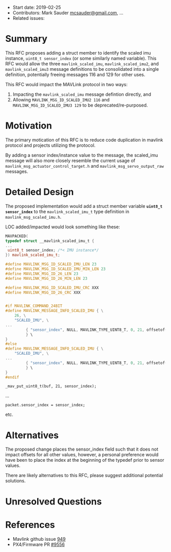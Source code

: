   * Start date: 2019-02-25
  * Contributors: Mark Sauder <mcsauder@gmail.com>, ...
  * Related issues: 
  
# Summary

This RFC proposes adding a struct member to identify the scaled imu instance, `uint8_t sensor_index` (or some similarly named variable).  This RFC would allow the three `mavlink_scaled_imu`, `mavlink_scaled_imu2`, and `mavlink_scaled_imu3` message definitions to be consolidated into a single definition, potentially freeing messages 116 and 129 for other uses.

This RFC would impact the MAVLink protocol in two ways:
  1) Impacting the `mavlink_scaled_imu` message defintion directly, and
  2) Allowing `MAVLINK_MSG_ID_SCALED_IMU2 116` and `MAVLINK_MSG_ID_SCALED_IMU3 129` to be deprecated/re-purposed.
  
# Motivation

The primary motication of this RFC is to reduce code duplication in mavlink protocol and projects utilizing the protocol.

By adding a sensor index/instance value to the message, the scaled_imu message will also more closely resemble the current usage of `mavlink_msg_actuator_control_target.h` and `mavlink_msg_servo_output_raw` messages.

# Detailed Design

The proposed implementation would add a struct member variable **`uint8_t sensor_index`** to the `mavlink_scaled_imu_t` type definition in `mavlink_msg_scaled_imu.h`.

LOC added/impacted would look something like these:

```c++ hl_lines=3
MAVPACKED(
typedef struct __mavlink_scaled_imu_t {
...
 uint8_t sensor_index; /*< IMU instance*/
}) mavlink_scaled_imu_t;

#define MAVLINK_MSG_ID_SCALED_IMU_LEN 23
#define MAVLINK_MSG_ID_SCALED_IMU_MIN_LEN 23
#define MAVLINK_MSG_ID_26_LEN 23
#define MAVLINK_MSG_ID_26_MIN_LEN 23

#define MAVLINK_MSG_ID_SCALED_IMU_CRC XXX
#define MAVLINK_MSG_ID_26_CRC XXX


#if MAVLINK_COMMAND_24BIT
#define MAVLINK_MESSAGE_INFO_SCALED_IMU { \
    26, \
    "SCALED_IMU", \
...
         { "sensor_index", NULL, MAVLINK_TYPE_UINT8_T, 0, 21, offsetof(mavlink_scaled_imu_t, sensor_index) }, \
         } \
}
#else
#define MAVLINK_MESSAGE_INFO_SCALED_IMU { \
    "SCALED_IMU", \
...
         { "sensor_index", NULL, MAVLINK_TYPE_UINT8_T, 0, 21, offsetof(mavlink_scaled_imu_t, sensor_index) }, \
         } \
}
#endif
```

`_mav_put_uint8_t(buf, 21, sensor_index);`

...

`packet.sensor_index = sensor_index;`

etc.



# Alternatives
The proposed change places the sensor_index field such that it does not impact offsets for all other values, however, a personal preference would have been to place the index at the beginning of the typedef prior to sensor values.

There are likely alternatives to this RFC, please suggest additional potential solutions.

# Unresolved Questions

# References

- Mavlink github issue [949](https://github.com/mavlink/mavlink/issues/949)
- PX4/Firmware PR [#9556](https://github.com/PX4/Firmware/pull/9556)


